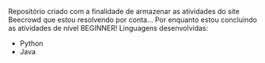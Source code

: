 Repositório criado com a finalidade de armazenar as atividades do site Beecrowd que estou resolvendo por conta...
Por enquanto estou concluindo as atividades de nível BEGINNER!
Linguagens desenvolvidas:
- Python
- Java
